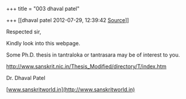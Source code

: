 +++
title = "003 dhaval patel"

+++
[[dhaval patel	2012-07-29, 12:39:42 [Source](https://groups.google.com/g/bvparishat/c/Mz39XSuVM4I)]]



Respected sir,

  

Kindly look into this webpage.

Some Ph.D. thesis in tantraloka or tantrasara may be of interest to you.

  

<http://www.sanskrit.nic.in/Thesis_Modified/directory/T/index.htm>

  

Dr. Dhaval Patel

[www.sanskritworld.in](http://www.sanskritworld.in)

  

